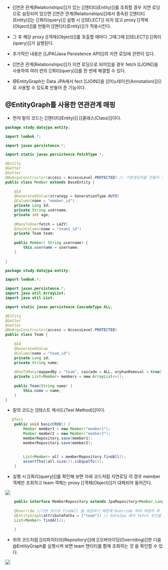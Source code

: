 - [[연관 관계(Relationships)]]가 있는 [[엔티티(Entity)]]를 조회할 경우 지연 로딩으로 설정되어 있으면 [[연관 관계(Relationships)]]에서 종속된 [[엔티티(Entity)]]는 [[쿼리(query)]] 실행 시 [[SELECT]] 되지 않고 proxy [[객체(Object)]]를 만들어 [[엔티티(Entity)]]가 적용시킨다.

- 그 후 해당 proxy [[객체(Object)]]를 호출할 때마다 그때그때 [[SELECT]] [[쿼리(query)]]가 실행된다. 

- 추가적인 내용은 [[JPA(Java Persistence API)]]의 지연 로딩에 관련이 있다.

- [[연관 관계(Relationships)]]가 지연 로딩으로 되어있을 경우 fetch [[JOIN]]을 사용하여 여러 번의 [[쿼리(query)]]를 한 번에 해결할 수 있다.

- @EntityGraph는 Data JPA에서 fect [[JOIN]]을 [[어노테이션(Annotation)]]으로 사용할 수 있도록 만들어 준 기능이다.

## @EntityGraph를 사용한 연관관계 매핑

- 먼저 밑의 코드는 [[엔티티(Entity)]] [[클래스(Class)]]이다.

```java
package study.datajpa.entity;

import lombok.*;

import javax.persistence.*;

import static javax.persistence.FetchType.*;

@Entity
@Getter
@Setter
@NoArgsConstructor(access = AccessLevel.PROTECTED) // 기본생성자를 만들어 주는 기능
public class Member extends BaseEntity {
	
    @Id
    @GeneratedValue(strategy = GenerationType.AUTO)
    @Column(name = "member_id")
    private Long Id;
    private String username;
    private int age;
	
    @ManyToOne(fetch = LAZY)
    @JoinColumn(name = "team1_id")
    private Team team;
	
    public Member( String username) {
        this.username = username;
    }
	
}
```

```java
package study.datajpa.entity;

import lombok.*;

import javax.persistence.*;
import java.util.ArrayList;
import java.util.List;

import static javax.persistence.CascadeType.ALL;

@Entity
@Getter
@Setter
@NoArgsConstructor(access = AccessLevel.PROTECTED)
public class Team {
	
    @Id
    @GeneratedValue
    @Column(name = "team_id")
    private Long id;
    private String name;
	
    @OneToMany(mappedBy = "team", cascade = ALL, orphanRemoval = true)
    private List<Member> members = new ArrayList<>();
	
    public Team(String name) {
        this.name = name;
    }
}
```

- 밑의 코드는 [[테스트 메서드(Test Method)]]이다.

```java
   @Test
    public void basicCRUD() {
        Member member1 = new Member("member1");
        Member member2 = new Member("member2");
        memberRepository.save(member1);
        memberRepository.save(member2);
		
		
        List<Member> all = memberRepository.findAll();
        assertThat(all.size()).isEqualTo(2);
	}
```

- 실행 시 [[쿼리(query)]]를 확인해 보면 아래 코드처럼 지연로딩 의 경우 member 객체만 조회하고 team 객체는 proxy [[객체(Object)]]가 대체되어 들어간다.

![](https://blog.kakaocdn.net/dn/bQ7Qba/btq7iOSDYhv/mC8HnwryBbcRWnDv0BvZTk/img.png)


```java
	public interface MemberRepository extends JpaRepository<Member,Long>, MemberRepositoryCustom{
    
	@Override //기본 적으로 findAll 을 제공하기 때문에 Override 하여 재정의 후 사용 
	@EntityGraph(attributePaths = {"team"}) // DataJpa 에서 fetch 조인을 하기 위한 설정
    List<Member> findAll();
	
	}
```

- 위의 코드처럼 [[리파지터리(Repository)]]에 [[오버라이딩(Overriding)]]한 다음 @EntitiyGraph를 실행시켜 보면 team 엔티티를 함께 조회하는 것 을 확인할 수 있다.

![](https://blog.kakaocdn.net/dn/cgEfWT/btq7fcNKCGX/21DljSIPNrfbmdk8kGZSmK/img.png)

